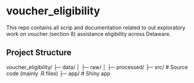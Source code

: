 # voucher_eligibility
This repo contains all scrip and documentation related to out exploratory work on voucher (section 8) assistance eligibility across Delaware. 


## Project Structure

voucher_eligibility/
├─ data/
│  ├─ raw/
│  ├─ processed/
├─ src/ # Source code (mainly .R files)
├─ app/ # Shiny app 
